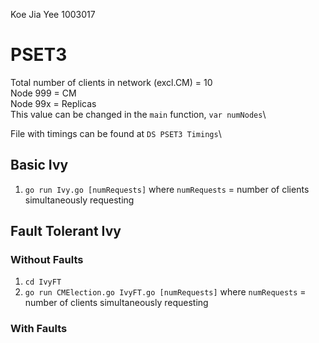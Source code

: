 Koe Jia Yee 1003017

# PSET3
Total number of clients in network (excl.CM) = 10\
Node 999 = CM\
Node 99x = Replicas\
This value can be changed in the `main` function, `var numNodes`\

File with timings can be found at `DS PSET3 Timings`\

## Basic Ivy
1. `go run Ivy.go [numRequests]` where `numRequests` = number of clients simultaneously requesting

## Fault Tolerant Ivy 
### Without Faults
1. `cd IvyFT`
2. `go run CMElection.go IvyFT.go [numRequests]` where `numRequests` = number of clients simultaneously requesting 

### With Faults


